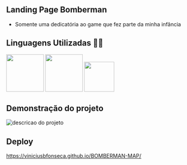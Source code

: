 
## Landing Page Bomberman

- Somente uma dedicatória ao game que fez parte da minha infância


## Linguagens Utilizadas 👩‍💻

<img src="https://cdn.jsdelivr.net/gh/devicons/devicon@latest/icons/html5/html5-original-wordmark.svg" height="100px" width="100px"/>
          



<img src="https://cdn.jsdelivr.net/gh/devicons/devicon@latest/icons/css3/css3-original-wordmark.svg" height="100px" width="100px"/>
          
          

<img src="https://cdn.jsdelivr.net/gh/devicons/devicon@latest/icons/javascript/javascript-original.svg" height="80px" width="80px" />

## Demonstração do projeto 

<img src="bomberman.gif.gif" alt="descricao do projeto">
          

## Deploy

https://viniciusbfonseca.github.io/BOMBERMAN-MAP/